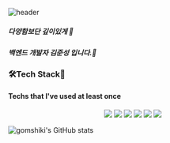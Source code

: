 ![header](https://capsule-render.vercel.app/api?type=slice&color=gradient&height=300&section=header&text=Welcome%20to%20my%20page&fontSize=40)

##### 다양함보단 깊이있게 👋
##### 백엔드 개발자 김준성 입니다.🐻



### 🛠Tech Stack🔧
#### Techs that I've used at least once
<div align='center'>
  <img src="https://img.shields.io/badge/Python-3766AB?style=for-the-badge&logo=Python&logoColor=white"/>
  <img src="https://img.shields.io/badge/RASA2.8-5A17EE?style=for-the-badge&logo=Rasa&logoColor=#5A17EE"/>
  <img src="https://img.shields.io/badge/JAVA-007396?style=for-the-badge&logo=java&logoColor=white">
  <img src="https://img.shields.io/badge/Spring-6DB33F?style=for-the-badge&logo=Spring&logoColor=white">
  <img src="https://img.shields.io/badge/html-E34F26?style=for-the-badge&logo=html5&logoColor=white">
  <img src="https://img.shields.io/badge/css-1572B6?style=for-the-badge&logo=css3&logoColor=white">
</div>

![gomshiki's GitHub stats](https://github-readme-stats.vercel.app/api?username=gomshiki&show_icons=true&theme=transparent)



